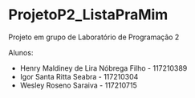 # ProjetoP2_ListaPraMim
Projeto em grupo de Laboratório de Programação 2

Alunos:

* Henry Maldiney de Lira Nóbrega Filho - 117210389
* Igor Santa Ritta Seabra - 117210304
* Wesley Roseno Saraiva - 117210715
